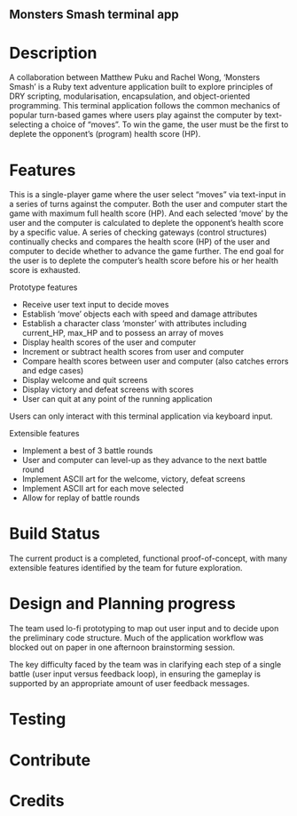 ## Monsters Smash terminal app

# Description
A collaboration between Matthew Puku and Rachel Wong, ‘Monsters Smash’ is a Ruby text adventure application built to explore principles of DRY scripting, modularisation, encapsulation, and object-oriented programming. This terminal application follows the common mechanics of popular turn-based games where users play against the computer by text-selecting a choice of “moves”. To win the game, the user must be the first to deplete the opponent’s (program) health score (HP). 

# Features
This is a single-player game where the user select “moves” via text-input in a series of turns against the computer. Both the user and computer start the game with maximum full health score (HP). And each selected ‘move’ by the user and the computer is calculated to deplete the opponent’s health score by a specific value. A series of checking gateways (control structures) continually checks and compares the health score (HP) of the user and computer to decide whether to advance the game further. The end goal for the user is to deplete the computer’s health score before his or her health score is exhausted. 

Prototype features
- Receive user text input to decide moves
- Establish ‘move’ objects each with speed and damage attributes
- Establish a character class ‘monster’ with attributes including current_HP, max_HP and to possess an array of moves 
- Display health scores of the user and computer
- Increment or subtract health scores from user and computer
- Compare health scores between user and computer (also catches errors and edge cases)
- Display welcome and quit screens
- Display victory and defeat screens with scores
- User can quit at any point of the running application

Users can only interact with this terminal application via keyboard input.

Extensible features
- Implement a best of 3 battle rounds
- User and computer can level-up as they advance to the next battle round
- Implement ASCII art for the welcome, victory, defeat screens
- Implement ASCII art for each move selected
- Allow for replay of battle rounds

# Build Status
The current product is a completed, functional proof-of-concept, with many extensible features identified by the team for future exploration. 

# Design and Planning progress

The team used lo-fi prototyping to map out user input and to decide upon the preliminary code structure. Much of the application workflow was blocked out on paper in one afternoon brainstorming session. 

The key difficulty faced by the team was in clarifying each step of a single battle (user input versus feedback loop), in ensuring the gameplay is supported by an appropriate amount of user feedback messages. 

# Testing

# Contribute

# Credits
